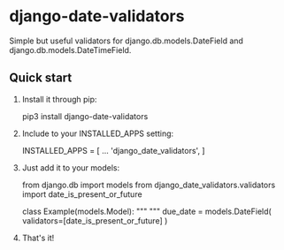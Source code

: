 # django-date-validators

Simple but useful validators for django.db.models.DateField and django.db.models.DateTimeField.

## Quick start

1. Install it through pip:

    pip3 install django-date-validators


2. Include to your INSTALLED_APPS setting:

    INSTALLED_APPS = [
        ...
        'django_date_validators',
    ]


3. Just add it to your models:

    from django.db import models
    from django_date_validators.validators import date_is_present_or_future

    class Example(models.Model):
        """
        """
        due_date = models.DateField(
            validators=[date_is_present_or_future]
        )

4. That's it!
